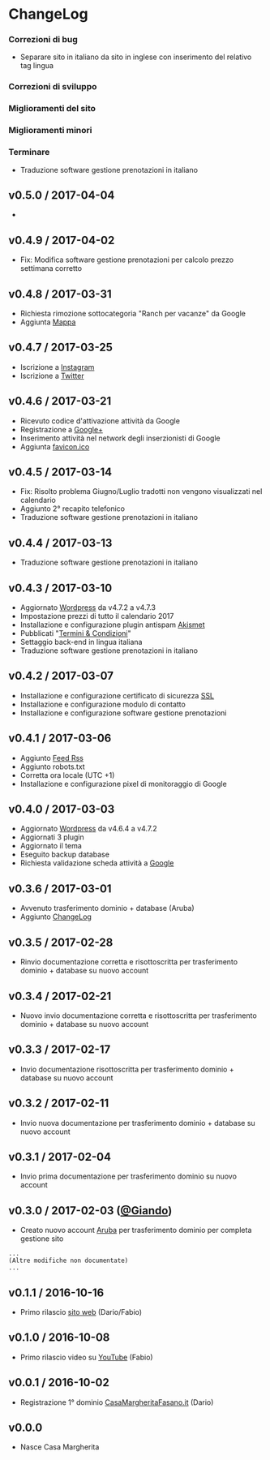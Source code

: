 # ChangeLog

### Correzioni di bug

  * Separare sito in italiano da sito in inglese con inserimento del relativo tag lingua

### Correzioni di sviluppo

### Miglioramenti del sito

### Miglioramenti minori

### Terminare

  * Traduzione software gestione prenotazioni in italiano

## v0.5.0 / 2017-04-04

  * 

## v0.4.9 / 2017-04-02

  * Fix: Modifica software gestione prenotazioni per calcolo prezzo settimana corretto

## v0.4.8 / 2017-03-31

  * Richiesta rimozione sottocategoria "Ranch per vacanze" da Google
  * Aggiunta [Mappa](https://goo.gl/maps/4czT1f5KEN52)

## v0.4.7 / 2017-03-25

  * Iscrizione a [Instagram](https://www.instagram.com/CasaMargheritaF)
  * Iscrizione a [Twitter](https://twitter.com/CasaMargheritaF)

## v0.4.6 / 2017-03-21

  * Ricevuto codice d'attivazione attività da Google
  * Registrazione a [Google+](https://plus.google.com/115675393379545634810)
  * Inserimento attività nel network degli inserzionisti di Google
  * Aggiunta [favicon.ico](https://www.casamargheritafasano.it/favicon.ico)

## v0.4.5 / 2017-03-14

  * Fix: Risolto problema Giugno/Luglio tradotti non vengono visualizzati nel calendario
  * Aggiunto 2° recapito telefonico
  * Traduzione software gestione prenotazioni in italiano

## v0.4.4 / 2017-03-13

  * Traduzione software gestione prenotazioni in italiano

## v0.4.3 / 2017-03-10

  * Aggiornato [Wordpress](http://wordpress.org) da v4.7.2 a v4.7.3
  * Impostazione prezzi di tutto il calendario 2017
  * Installazione e configurazione plugin antispam [Akismet](https://akismet.com)
  * Pubblicati "[Termini & Condizioni](https://www.casamargheritafasano.it/prenotazioni/termini-condizioni/)"
  * Settaggio back-end in lingua italiana
  * Traduzione software gestione prenotazioni in italiano

## v0.4.2 / 2017-03-07

  * Installazione e configurazione certificato di sicurezza [SSL](https://www.casamargheritafasano.it)
  * Installazione e configurazione modulo di contatto
  * Installazione e configurazione software gestione prenotazioni

## v0.4.1 / 2017-03-06

  * Aggiunto [Feed Rss](https://www.casamargheritafasano.it/feed/rss)
  * Aggiunto robots.txt
  * Corretta ora locale (UTC +1)
  * Installazione e configurazione pixel di monitoraggio di Google

## v0.4.0 / 2017-03-03

  * Aggiornato [Wordpress](http://wordpress.org) da v4.6.4 a v4.7.2
  * Aggiornati 3 plugin
  * Aggiornato il tema
  * Eseguito backup database
  * Richiesta validazione scheda attività a [Google](https://www.google.it)

## v0.3.6 / 2017-03-01

  * Avvenuto trasferimento dominio + database (Aruba)
  * Aggiunto [ChangeLog](/README.md)

## v0.3.5 / 2017-02-28

  * Rinvio documentazione corretta e risottoscritta per trasferimento dominio + database su nuovo account

## v0.3.4 / 2017-02-21

  * Nuovo invio documentazione corretta e risottoscritta per trasferimento dominio + database su nuovo account

## v0.3.3 / 2017-02-17

  * Invio documentazione risottoscritta per trasferimento dominio + database su nuovo account

## v0.3.2 / 2017-02-11

  * Invio nuova documentazione per trasferimento dominio + database su nuovo account

## v0.3.1 / 2017-02-04

  * Invio prima documentazione per trasferimento dominio su nuovo account

## v0.3.0 / 2017-02-03 ([@Giando](https://GitHub.com/Giando))

  * Creato nuovo account [Aruba](http://www.aruba.it) per trasferimento dominio per completa gestione sito

```
...
(Altre modifiche non documentate)
...
```

## v0.1.1 / 2016-10-16

  * Primo rilascio [sito web](http://www.CasaMargheritaFasano.it) (Dario/Fabio)

## v0.1.0 / 2016-10-08

  * Primo rilascio video su [YouTube](https://youtu.be/ZbGqc4U3tWs) (Fabio)

## v0.0.1 / 2016-10-02

  * Registrazione 1° dominio [CasaMargheritaFasano.it](http://www.CasaMargheritaFasano.it) (Dario)

## v0.0.0

  * Nasce Casa Margherita
